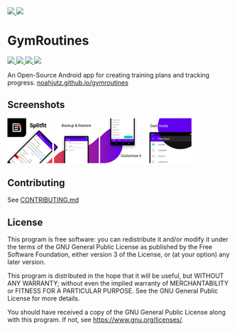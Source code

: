 <a href="https://play.google.com/store/apps/details?id=com.noahjutz.splitfit">
    <img src="https://play.google.com/intl/en_us/badges/static/images/badges/en_badge_web_generic.png" width="200px">
</a>
<a href="https://f-droid.org/packages/com.noahjutz.splitfit.fdroid">
    <img src="https://gitlab.com/fdroid/artwork/-/raw/master/badge/get-it-on-en-us.png" width="200px">
</a>

# GymRoutines

<a href="https://app.circleci.com/pipelines/github/noahjutz/Splitfit?branch=main">
    <img src="https://img.shields.io/circleci/build/github/noahjutz/Splitfit/main" />
</a>
<a href="https://weblate.bubu1.eu/engage/splitfit/">
    <img src="https://weblate.bubu1.eu/widgets/splitfit/-/svg-badge.svg" />
</a>
<a href="https://github.com/noahjutz/Splitfit/releases">
    <img src="https://img.shields.io/github/v/release/noahjutz/Splitfit?include_prereleases&logo=github">
</a>
<a href="https://f-droid.org/packages/com.noahjutz.splitfit.fdroid">
    <img src="https://img.shields.io/f-droid/v/com.noahjutz.splitfit.fdroid?include_prereleases&logo=f-droid">
</a>

An Open-Source Android app for creating training plans and tracking progress. [noahjutz.github.io/gymroutines](https://noahjutz.github.io/gymroutines)

## Screenshots

<img src="fastlane/metadata/android/en-US/images/phoneScreenshots/1.png" width="20%"/>
<img src="fastlane/metadata/android/en-US/images/phoneScreenshots/2.png" width="20%"/>
<img src="fastlane/metadata/android/en-US/images/phoneScreenshots/3.png" width="20%"/>
<img src="fastlane/metadata/android/en-US/images/phoneScreenshots/4.png" width="20%"/>

## Contributing

See [CONTRIBUTING.md](CONTRIBUTING.md)

## License

This program is free software: you can redistribute it and/or modify it under the terms of the GNU General Public License as published by the Free Software Foundation, either version 3 of the License, or (at your option) any later version.

This program is distributed in the hope that it will be useful, but WITHOUT ANY WARRANTY; without even the implied warranty of MERCHANTABILITY or FITNESS FOR A PARTICULAR PURPOSE.  See the GNU General Public License for more details.

You should have received a copy of the GNU General Public License along with this program.  If not, see https://www.gnu.org/licenses/.